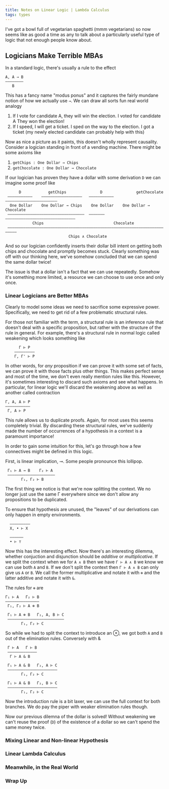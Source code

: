 ```yaml
---
title: Notes on Linear Logic | Lambda Calculus
tags: types
---
```


I've got a bowl full of vegetarian spaghetti (mmm vegetarians) so now
seems like as good a time as any to talk about a particularly useful
type of logic that not enough people know about.

## Logicians Make Terrible MBAs

In a standard logic, there's usually a rule to the effect

    A, A → B
    ————————
       B


This has a fancy name "modus ponus" and it captures the fairly mundane
notion of how we actually use `→`. We can draw all sorts fun real
world analogy

 1. If I vote for candidate A, they will win the election. I voted for
     candidate A They won the election!
 2. If I speed, I will get a ticket.  I sped on the way to the
    election.  I got a ticket (my newly elected candidate can probably
    help with this)

Now as nice a picture as it paints, this doesn't wholly represent
causality. Consider a logician standing in front of a vending
machine. There might be some axioms like

 1. `getChips : One Dollar → Chips`
 2. `getChocolate : One Dollar → Chocolate`

If our logician has proven they have a dollar with some derivation `D`
we can imagine some proof like

          D            getChips               D               getChocolate
     ———————————    ——————————————————   ———————————    ——————————————————————–
      One Dollar    One Dollar → Chips    One Dollar    One Dollar → Chocolate
     ——————–———————————————————————————  ——————–———————————————————————————————
                Chips                               Chocolate
     ————————————————————————————————————————————————————————————————————–—————
                                Chips ∧ Chocolate

And so our logician confidently inserts their dollar bill intent on
getting both chips and chocolate and promptly becomes stuck. Clearly
something was off with our thinking here, we've somehow concluded that
we can spend the same dollar twice!

The issue is that a dollar isn't a fact that we can use
repeatedly. Somehow it's something more limited, a resource we can
choose to use once and only once.

### Linear Logicians are Better MBAs

Clearly to model some ideas we need to sacrifice some expressive
power. Specifically, we need to get rid of a few problematic
structural rules.

For those not familiar with the term, a structural rule is an
inference rule that doesn't deal with a specific proposition, but
rather with the structure of the rule in general. For example, there's
a structural rule in normal logic called weakening which looks
something like

          Γ ⊢ P
        —————————
        Γ, Γ' ⊢ P

In other words, for *any* proposition if we can prove it with some set
of facts, we can prove it with those facts plus other things. This
makes perfect sense and most of the time, we don't even really mention
rules like this. However, it's sometimes interesting to discard such
axioms and see what happens. In particular, for linear logic we'll
discard the weakening above as well as another called contraction


    Γ, A, A ⊢ P
    ———————————
     Γ, A ⊢ P

This rule allows us to duplicate proofs. Again, for most uses this
seems completely trivial. By discarding these structural rules, we've
suddenly made the number of occurrences of a hypothesis in a context
is a paramount importance!

In order to gain some intuition for this, let's go through how a few
connectives might be defined in this logic.

First, is linear implication, ⊸. Some people pronounce this lollipop.

     Γ₁ ⊢ A ⊸ B    Γ₂ ⊢ A
     —————————————————————
           Γ₁, Γ₂ ⊢ B

The first thing we notice is that we're now splitting the context. We
no longer just use the same Γ everywhere since we don't allow any
propositions to be duplicated.

To ensure that hypothesis are unused, the "leaves" of our derivations
can only happen in empty environments.

      —————————
      X, • ⊢ X

      ——————
      • ⊢ ⊤

Now this has the interesting effect. Now there's an interesting
dilemma, whether conjuction and disjunction should be *additive* or
*multiplicative*. If we split the context when we for `A ∧ B` then we
have `Γ ⊢ A ∧ B` we know we can use both `A` and `B`. If we don't
split the context then `Γ ⊢ A ∧ B` can only give us `A` or `B`. We
call the former multiplicative and notate it with `⊗` and the latter
additive and notate it with `&`.

The rules for `⊗` are

    Γ₁ ⊢ A   Γ₂ ⊢ B
    ———————————————
     Γ₁, Γ₂ ⊢ A ⊗ B

     Γ₁ ⊢ A ⊗ B   Γ₂, A, B ⊢ C
     —————————————————————————
           Γ₁, Γ₂ ⊢ C


So while we had to split the context to introduce an ⊗, we got both
`A` and `B` out of the elimination rules. Conversely with &

     Γ ⊢ A   Γ ⊢ B
     —————————————
      Γ ⊢ A & B

     Γ₁ ⊢ A & B   Γ₂, A ⊢ C
     ——————————————————————
           Γ₁, Γ₂ ⊢ C

     Γ₁ ⊢ A & B   Γ₂, B ⊢ C
     ——————————————————————
           Γ₁, Γ₂ ⊢ C


Now the introduction rule is a bit laxer, we can use the full context
for both branches. We do pay the piper with weaker elimination rules
though.

Now our previous dilemna of the dollar is solved! Without weakening we
can't reuse the proof (`D`) of the existence of a dollar so we can't
spend the same money twice.

### Mixing Linear and Non-linear Hypothesis

### Linear Lambda Calculus

### Meanwhile, in the Real World

### Wrap Up

